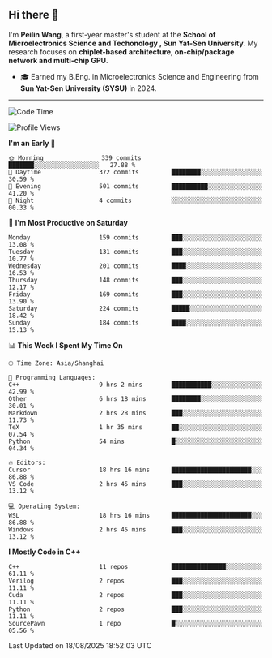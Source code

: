 ## Hi there 👋

I'm **Peilin Wang**, a first-year master's student at the **School of Microelectronics Science and Techonology , Sun Yat-Sen University**. My research focuses on **chiplet-based architecture, on-chip/package network and multi-chip GPU**.

- 🎓 Earned my B.Eng. in Microelectronics Science and Engineering from **Sun Yat-Sen University (SYSU)** in 2024.

---

<!--START_SECTION:waka-->
![Code Time](http://img.shields.io/badge/Code%20Time-21%20hrs%205%20mins-blue)

![Profile Views](http://img.shields.io/badge/Profile%20Views-109-blue)

**I'm an Early 🐤** 

```text
🌞 Morning                339 commits         ███████░░░░░░░░░░░░░░░░░░   27.88 % 
🌆 Daytime                372 commits         ████████░░░░░░░░░░░░░░░░░   30.59 % 
🌃 Evening                501 commits         ██████████░░░░░░░░░░░░░░░   41.20 % 
🌙 Night                  4 commits           ░░░░░░░░░░░░░░░░░░░░░░░░░   00.33 % 
```
📅 **I'm Most Productive on Saturday** 

```text
Monday                   159 commits         ███░░░░░░░░░░░░░░░░░░░░░░   13.08 % 
Tuesday                  131 commits         ███░░░░░░░░░░░░░░░░░░░░░░   10.77 % 
Wednesday                201 commits         ████░░░░░░░░░░░░░░░░░░░░░   16.53 % 
Thursday                 148 commits         ███░░░░░░░░░░░░░░░░░░░░░░   12.17 % 
Friday                   169 commits         ███░░░░░░░░░░░░░░░░░░░░░░   13.90 % 
Saturday                 224 commits         █████░░░░░░░░░░░░░░░░░░░░   18.42 % 
Sunday                   184 commits         ████░░░░░░░░░░░░░░░░░░░░░   15.13 % 
```


📊 **This Week I Spent My Time On** 

```text
🕑︎ Time Zone: Asia/Shanghai

💬 Programming Languages: 
C++                      9 hrs 2 mins        ███████████░░░░░░░░░░░░░░   42.99 % 
Other                    6 hrs 18 mins       ████████░░░░░░░░░░░░░░░░░   30.01 % 
Markdown                 2 hrs 28 mins       ███░░░░░░░░░░░░░░░░░░░░░░   11.73 % 
TeX                      1 hr 35 mins        ██░░░░░░░░░░░░░░░░░░░░░░░   07.54 % 
Python                   54 mins             █░░░░░░░░░░░░░░░░░░░░░░░░   04.34 % 

🔥 Editors: 
Cursor                   18 hrs 16 mins      ██████████████████████░░░   86.88 % 
VS Code                  2 hrs 45 mins       ███░░░░░░░░░░░░░░░░░░░░░░   13.12 % 

💻 Operating System: 
WSL                      18 hrs 16 mins      ██████████████████████░░░   86.88 % 
Windows                  2 hrs 45 mins       ███░░░░░░░░░░░░░░░░░░░░░░   13.12 % 
```

**I Mostly Code in C++** 

```text
C++                      11 repos            ███████████████░░░░░░░░░░   61.11 % 
Verilog                  2 repos             ███░░░░░░░░░░░░░░░░░░░░░░   11.11 % 
Cuda                     2 repos             ███░░░░░░░░░░░░░░░░░░░░░░   11.11 % 
Python                   2 repos             ███░░░░░░░░░░░░░░░░░░░░░░   11.11 % 
SourcePawn               1 repo              █░░░░░░░░░░░░░░░░░░░░░░░░   05.56 % 
```




 Last Updated on 18/08/2025 18:52:03 UTC
<!--END_SECTION:waka-->
